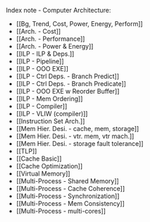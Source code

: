 Index note - Computer Architecture:
-	[[Bg, Trend, Cost, Power, Energy, Perform]]
-	[[Arch. - Cost]]
-	[[Arch. - Performance]]
-	[[Arch. - Power & Energy]]
-	[[ILP - ILP & Deps.]]
-	[[ILP - Pipeline]]
-	[[ILP - OOO EXE]]
-	[[ILP - Ctrl Deps. - Branch Predict]]
-	[[ILP - Ctrl Deps. - Branch Predicate]]
-	[[ILP - OOO EXE w Reorder Buffer]]
-	[[ILP - Mem Ordering]]
-   [[ILP - Compiler]]
-   [[ILP - VLIW (compiler)]]
-	[[Instruction Set Arch.]]
-	[[Mem Hier. Desi. - cache, mem, storage]]
-	[[Mem Hier. Desi. - vtr. mem, vtr mach.]]
-	[[Mem Hier. Desi. - storage fault tolerance]]
-	[[TLP]]
-	[[Cache Basic]]
-	[[Cache Optimization]]
-	[[Virtual Memory]]
-	[[Multi-Process - Shared Memory]]
-	[[Multi-Process - Cache Coherence]]
-	[[Multi-Process - Synchronization]]
-	[[Multi-Process - Mem Consistency]]
-	[[Multi-Process - multi-cores]]